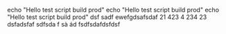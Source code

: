 echo "Hello test script build prod"
echo "Hello test script build prod"
echo "Hello test script build prod"
dsf
sadf
ewefgdsafsdaf
21
423
4
234
23
dsfadsfaf
sdfsda
f
sà
ád
fsdfsdafdsfdsf